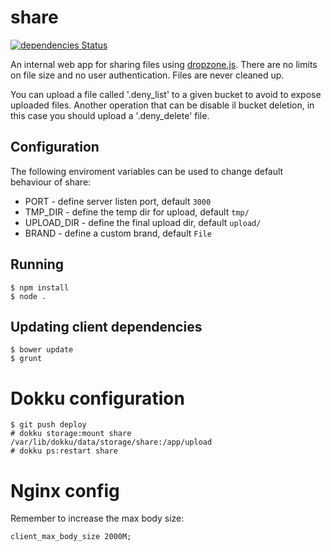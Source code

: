 share
========

[![dependencies Status](https://david-dm.org/claudyus/share/status.svg)](https://david-dm.org/claudyus/share)

An internal web app for sharing files using
[dropzone.js](http://www.dropzonejs.com/). There are no limits on file size and
no user authentication. Files are never cleaned up.

You can upload a file called '.deny_list' to a given bucket to avoid to expose uploaded files.
Another operation that can be disable il bucket deletion, in this case you should upload a '.deny_delete' file.

## Configuration

The following enviroment variables can be used to change default behaviour of share:

 * PORT - define server listen port, default ```3000```
 * TMP_DIR - define the temp dir for upload, default ```tmp/```
 * UPLOAD_DIR - define the final upload dir, default ```upload/```
 * BRAND - define a custom brand, default ```File```

## Running

    $ npm install
    $ node .

## Updating client dependencies

    $ bower update
    $ grunt

# Dokku configuration

    $ git push deploy
    # dokku storage:mount share /var/lib/dokku/data/storage/share:/app/upload
    # dokku ps:restart share


# Nginx config

Remember to increase the max body size:

    client_max_body_size 2000M;
